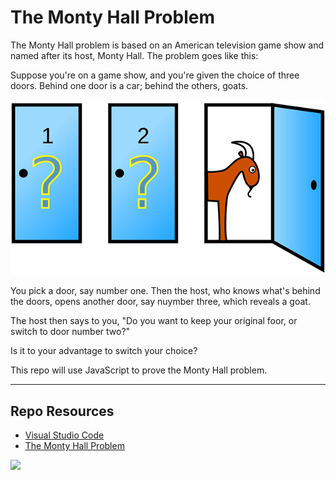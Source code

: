 # The Monty Hall Problem

The Monty Hall problem is based on an American television game show and named after its host, Monty Hall. The problem goes like this:

Suppose you're on a game show, and you're given the choice of three doors. Behind one door is a car; behind the others, goats. 

![Month Hall Problem](_readme/monty-hall-doors.png)

You pick a door, say number one. Then the host, who knows what's behind the doors, opens another door, say nuymber three, which reveals a goat. 

The host then says to you, "Do you want to keep your original foor, or switch to door number two?"

Is it to your advantage to switch your choice?

This repo will use JavaScript to prove the Monty Hall problem.

***

## Repo Resources

* [Visual Studio Code](https://code.visualstudio.com/)
* [The Monty Hall Problem](https://www.youtube.com/watch?v=4Lb-6rxZxx0)

<a href="https://codeadam.ca">
<img src="https://codeadam.ca/images/code-block.png" width="100">
</a>
